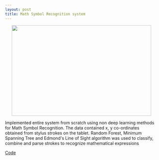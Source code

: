 ```yaml
---
layout: post
title: Math Symbol Recognition system
---
```




<p align="center">
  <img width="460" height="300" src="{{ site.baseurl }}/images/MathSymbol_1.png">
</p>

Implemented entire system from scratch using non deep learning methods for Math Symbol Recognition.
The data contained x, y co-ordinates obtained from stylus strokes on the tablet.
Random Forest, Minimum Spanning Tree and Edmond's Line of Sight algorithm was used to classify,
combine and parse strokes to recognize mathematical expressions

[Code](https://github.com/suhaspillai/Handwritten-Recognition-of-Math-Symbols)
